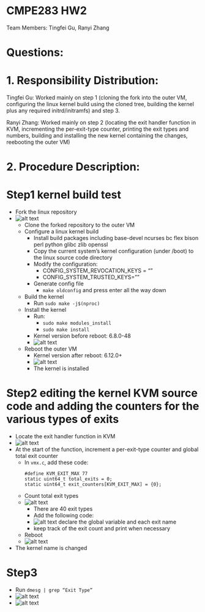 # CMPE283 HW2

Team Members: Tingfei Gu, Ranyi Zhang

# Questions:

# 1. Responsibility Distribution:

Tingfei Gu: Worked mainly on step 1 (cloning the fork into the outer VM, 
configuring the linux kernel build using the cloned tree, building the kernel 
plus any required initrd/initramfs) and step 3.

Ranyi Zhang: Worked mainly on step 2 (locating the exit handler function in KVM,
incrementing the per-exit-type counter, printing the exit types and numbers, 
building and installing the new kernel containing the changes, reebooting the outer VM)

# 2. Procedure Description:

# Step1 kernel build test
- Fork the linux repository
- ![alt text](5549568d-8d1e-4499-a91b-d9fb17283f4d.png)
    - Clone the forked repository to the outer VM
    - Configure a linux kernel build
        - Install build packages including base-devel ncurses bc flex bison perl python glibc zlib openssl
        - Copy the current system’s kernel configuration (under /boot) to the linux source code directory
        - Modify the configuration:
            - CONFIG_SYSTEM_REVOCATION_KEYS = “”
            - CONFIG_SYSTEM_TRUSTED_KEYS=””
        - Generate config file
            - `make oldconfig` and press enter all the way down
    - Build the kernel
        - Run `sudo make -j$(nproc)`
    - Install the kernel
        - Run:
            - `sudo make modules_install`
            - `sudo make install`
        - Kernel version before reboot: 6.8.0-48
        - ![alt text](f404f6b2-35d4-4e79-a22a-2a908a75cbc8.png)
    - Reboot the outer VM
        - Kernel version after reboot: 6.12.0+
        - ![alt text](e4920530-664c-469f-a0da-2ca214e0bb91.png)
        - The kernel is installed
# Step2 editing the kernel KVM source code and adding the counters for the various types of exits

- Locate the exit handler function in KVM
- ![alt text](79131728-78d1-4034-a509-c7694a699493.png)
- At the start of the function, increment a per-exit-type counter and global total exit counter
    - In `vmx.c`, add these code:
        ```
        #define KVM_EXIT_MAX 77
        static uint64_t total_exits = 0;
        static uint64_t exit_counters[KVM_EXIT_MAX] = {0};
        ```
    - Count total exit types
    - ![alt text](1c7676c2-8403-4b59-b387-a3b677406f3b.png)
        - There are 40 exit types
        - Add the following code:
        - ![alt text](61a02495-af1c-4b10-8558-cd863449b15f.png)
          declare the global variable and each exit name
        - keep track of the exit count and print when necessary
    - Reboot
    - ![alt text](71793850-4f06-4ee3-be19-5c4649d08754.png)
- The kernel name is changed
# Step3
- Run `dmesg | grep “Exit Type”`
- ![alt text](ba9c9ccb-9a8d-4b4d-b75c-0ed26ea9e43d.png)
- ![alt text](53c249f6-a987-405a-a45a-2b8ee97d004b.png)

